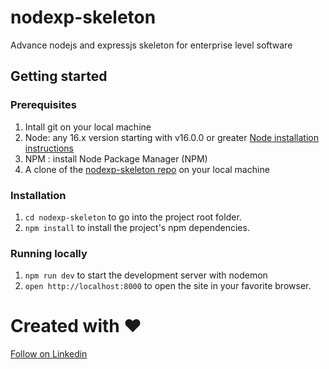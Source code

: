 # nodexp-skeleton
Advance nodejs and expressjs skeleton for enterprise level software

## Getting started

### Prerequisites
1. Intall git on your local machine
2. Node: any 16.x version starting with v16.0.0 or greater [Node installation instructions](https://nodejs.org/en/download/)
3. NPM : install Node Package Manager (NPM)
4. A clone of the [nodexp-skeleton repo](https://github.com/okNeeraj/nodexp-skeleton.git) on your local machine

### Installation
1. `cd nodexp-skeleton` to go into the project root folder.
2. `npm install` to install the project's npm dependencies.

### Running locally
1. `npm run dev` to start the development server with nodemon
2. `open http://localhost:8000` to open the site in your favorite browser.


# Created with ❤️
[Follow on Linkedin](https://www.linkedin.com/in/okneerajsingh/)